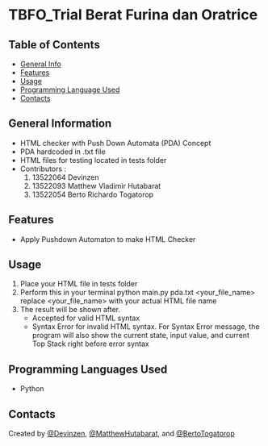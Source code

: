 # TBFO_Trial Berat Furina dan Oratrice

## Table of Contents
- [General Info](#general-information)
- [Features](#features)
- [Usage](#usage)
- [Programming Language Used](#languages)
- [Contacts](#contact)

## General Information <a name="general-information"></a>
- HTML checker with Push Down Automata (PDA) Concept
- PDA hardcoded in .txt file
- HTML files for testing located in tests folder 
- Contributors :
  1. 13522064 Devinzen
  2. 13522093 Matthew Vladimir Hutabarat
  3. 13522054 Berto Richardo Togatorop

## Features <a name="features"></a>
- Apply Pushdown Automaton to make HTML Checker

## Usage <a name="usage"></a>
1. Place your HTML file in tests folder
2. Perform this in your terminal
   python main.py pda.txt <your_file_name>
   replace <your_file_name> with your actual HTML file name
3. The result will be shown after.
   - Accepted for valid HTML syntax
   - Syntax Error for invalid HTML syntax.
     For Syntax Error message, the program will also show 
     the current state, input value, and current Top Stack right before
     error syntax  

## Programming Languages Used <a name="languages"></a>
- Python

## Contacts <a name="contact"></a>
 Created by [@Devinzen](https://github.com/Devinzenzhang), [@MatthewHutabarat](https://github.com/NgokNgok04), and [@BertoTogatorop](https://github.com/BertoRichardo)